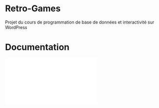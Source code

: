 # Retro-Games
Projet du cours de programmation de base de données et interactivité sur WordPress

# Documentation
![Documentation](/tp01_etude_site_web/remise/abdallah_natacha_tp01_420_v34.pdf)

